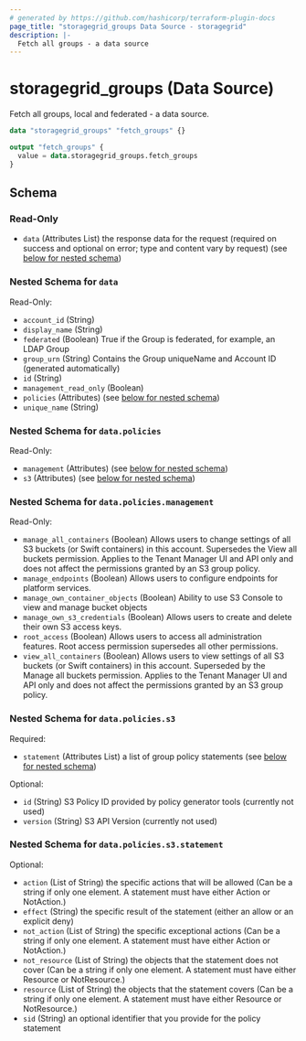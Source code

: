 ```yaml
---
# generated by https://github.com/hashicorp/terraform-plugin-docs
page_title: "storagegrid_groups Data Source - storagegrid"
description: |-
  Fetch all groups - a data source
---
```


# storagegrid_groups (Data Source)

Fetch all groups, local and federated - a data source.

```terraform
data "storagegrid_groups" "fetch_groups" {}

output "fetch_groups" {
  value = data.storagegrid_groups.fetch_groups
}
```

<!-- schema generated by tfplugindocs -->
## Schema

### Read-Only

- `data` (Attributes List) the response data for the request (required on success and optional on error; type and content vary by request) (see [below for nested schema](#nestedatt--data))

<a id="nestedatt--data"></a>
### Nested Schema for `data`

Read-Only:

- `account_id` (String)
- `display_name` (String)
- `federated` (Boolean) True if the Group is federated, for example, an LDAP Group
- `group_urn` (String) Contains the Group uniqueName and Account ID (generated automatically)
- `id` (String)
- `management_read_only` (Boolean)
- `policies` (Attributes) (see [below for nested schema](#nestedatt--data--policies))
- `unique_name` (String)

<a id="nestedatt--data--policies"></a>
### Nested Schema for `data.policies`

Read-Only:

- `management` (Attributes) (see [below for nested schema](#nestedatt--data--policies--management))
- `s3` (Attributes) (see [below for nested schema](#nestedatt--data--policies--s3))

<a id="nestedatt--data--policies--management"></a>
### Nested Schema for `data.policies.management`

Read-Only:

- `manage_all_containers` (Boolean) Allows users to change settings of all S3 buckets (or Swift containers) in this account. Supersedes the View all buckets permission. Applies to the Tenant Manager UI and API only and does not affect the permissions granted by an S3 group policy.
- `manage_endpoints` (Boolean) Allows users to configure endpoints for platform services.
- `manage_own_container_objects` (Boolean) Ability to use S3 Console to view and manage bucket objects
- `manage_own_s3_credentials` (Boolean) Allows users to create and delete their own S3 access keys.
- `root_access` (Boolean) Allows users to access all administration features. Root access permission supersedes all other permissions.
- `view_all_containers` (Boolean) Allows users to view settings of all S3 buckets (or Swift containers) in this account. Superseded by the Manage all buckets permission. Applies to the Tenant Manager UI and API only and does not affect the permissions granted by an S3 group policy.


<a id="nestedatt--data--policies--s3"></a>
### Nested Schema for `data.policies.s3`

Required:

- `statement` (Attributes List) a list of group policy statements (see [below for nested schema](#nestedatt--data--policies--s3--statement))

Optional:

- `id` (String) S3 Policy ID provided by policy generator tools (currently not used)
- `version` (String) S3 API Version (currently not used)

<a id="nestedatt--data--policies--s3--statement"></a>
### Nested Schema for `data.policies.s3.statement`

Optional:

- `action` (List of String) the specific actions that will be allowed (Can be a string if only one element. A statement must have either Action or NotAction.)
- `effect` (String) the specific result of the statement (either an allow or an explicit deny)
- `not_action` (List of String) the specific exceptional actions (Can be a string if only one element. A statement must have either Action or NotAction.)
- `not_resource` (List of String) the objects that the statement does not cover (Can be a string if only one element. A statement must have either Resource or NotResource.)
- `resource` (List of String) the objects that the statement covers (Can be a string if only one element. A statement must have either Resource or NotResource.)
- `sid` (String) an optional identifier that you provide for the policy statement
